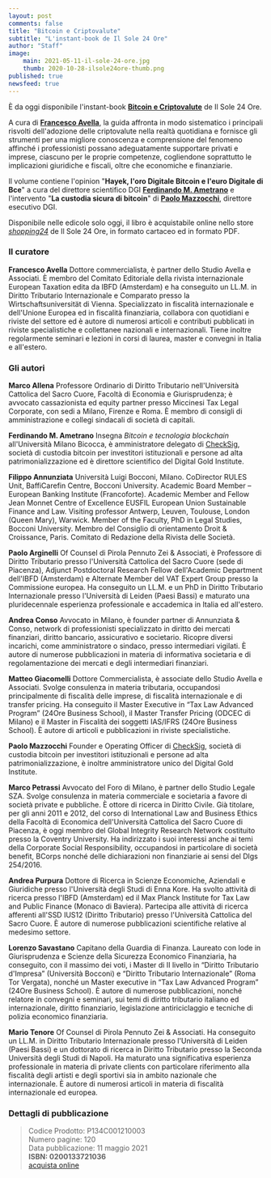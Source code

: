 ```yaml
---
layout: post
comments: false
title: "Bitcoin e Criptovalute"
subtitle: "L'instant-book de Il Sole 24 Ore"
author: "Staff"
image:
    main: 2021-05-11-il-sole-24-ore.jpg
    thumb: 2020-10-28-ilsole24ore-thumb.png
published: true
newsfeed: true
---
```


È da oggi disponibile l'instant-book [**Bitcoin e Criptovalute**](https://www.shopping24.ilsole24ore.com/sh4/collateral/products/libri-r.jsp?productId=prod2650197) de Il Sole 24 Ore.

A cura di [**Francesco Avella**](https://www.linkedin.com/in/francesco-avella-84b1a111/), la guida affronta in modo sistematico i principali risvolti dell'adozione delle criptovalute nella realtà quotidiana e fornisce gli strumenti per una migliore conoscenza e comprensione del fenomeno affinché i professionisti possano adeguatamente supportare privati e imprese, ciascuno per le proprie competenze, cogliendone soprattutto le implicazioni giuridiche e fiscali, oltre che economiche e finanziarie.

Il volume contiene l'opinion "**Hayek, l'oro Digitale Bitcoin e l'euro Digitale di Bce**" a cura del direttore scientifico DGI [**Ferdinando M. Ametrano**](https://ametrano.net/) e l'intervento "**La custodia sicura di bitcoin**" di [**Paolo Mazzocchi**](https://www.linkedin.com/in/paolomazzocchi/), direttore esecutivo DGI.

Disponibile nelle edicole solo oggi, il libro è acquistabile online nello store [*shopping24*](https://www.shopping24.ilsole24ore.com/sh4/collateral/products/libri-r.jsp?productId=prod2650197) de Il Sole 24 Ore, in formato cartaceo ed in formato PDF.

### Il curatore

**Francesco Avella**
Dottore commercialista, è partner dello Studio Avella e Associati. È membro del Comitato Editoriale della rivista internazionale
European Taxation edita da IBFD (Amsterdam) e ha conseguito un LL.M. in Diritto Tributario Internazionale e Comparato presso la Wirtschaftsuniversität di Vienna. Specializzato in fiscalità internazionale e dell'Unione Europea ed in fiscalità finanziaria, collabora con quotidiani e riviste del settore ed è autore di numerosi articoli e contributi pubblicati in riviste specialistiche e collettanee nazionali e internazionali. Tiene inoltre regolarmente seminari e lezioni in corsi di laurea, master e convegni in Italia e all'estero.

### Gli autori

**Marco Allena**
Professore Ordinario di Diritto Tributario nell'Università Cattolica del Sacro Cuore, Facoltà di Economia e Giurisprudenza; è avvocato cassazionista ed equity partner presso Miccinesi Tax Legal Corporate, con sedi a Milano, Firenze e Roma. È membro di consigli di amministrazione e collegi sindacali di società di capitali.

**Ferdinando M. Ametrano**
Insegna _Bitcoin e tecnologia blockchain_ all'Università Milano Bicocca,
è amministratore delegato di [CheckSig](www.checksig.com),
società di custodia bitcoin per investitori istituzionali e persone ad alta patrimonializzazione
ed è direttore scientifico del Digital Gold Institute.

**Filippo Annunziata**
Università Luigi Bocconi, Milano. CoDirector RULES Unit, BaffiCarefin Centre, Bocconi University. Academic Board Member
– European Banking Institute (Francoforte). Academic Member and Fellow Jean Monnet Centre of Excellence EUSFIL European
Union Sustainable Finance and Law. Visiting professor Antwerp, Leuven, Toulouse, London (Queen Mary), Warwick. Member of the Faculty, PhD in Legal Studies, Bocconi University. Membro del Consiglio di orientamento Droit & Croissance, Paris. Comitato di Redazione della Rivista delle Società.

**Paolo Arginelli**
Of Counsel di Pirola Pennuto Zei & Associati, è Professore di Diritto Tributario presso l'Università Cattolica del Sacro Cuore (sede
di Piacenza), Adjunct Postdoctoral Research Fellow dell'Academic Department dell'IBFD (Amsterdam) e Alternate Member del VAT Expert Group presso la Commissione europea. Ha conseguito un LL.M. e un PhD in Diritto Tributario Internazionale presso l'Università di Leiden (Paesi Bassi) e maturato una pluridecennale esperienza professionale e accademica in Italia ed all'estero.

**Andrea Conso**
Avvocato in Milano, è founder partner di Annunziata & Conso, network di professionisti specializzato in diritto dei mercati finanziari, diritto bancario, assicurativo e societario. Ricopre diversi incarichi, come amministratore o sindaco, presso intermediari vigilati. È autore di numerose pubblicazioni in materia di informativa societaria e di regolamentazione dei mercati e degli intermediari finanziari.

**Matteo Giacomelli**
Dottore Commercialista, è associate dello Studio Avella e Associati. Svolge consulenza in materia tributaria, occupandosi
principalmente di fiscalità delle imprese, di fiscalità internazionale e di transfer pricing. Ha conseguito il Master Executive in “Tax Law Advanced Program” (24Ore Business School), il Master Transfer Pricing (ODCEC di Milano) e il Master in Fiscalità dei soggetti IAS/IFRS (24Ore Business School). È autore di articoli e pubblicazioni in riviste specialistiche.

**Paolo Mazzocchi**
Founder e Operating Officer di [CheckSig](www.checksig.com),
società di custodia bitcoin per investitori istituzionali e persone ad alta patrimonializzazione,
è inoltre amministratore unico del Digital Gold Institute.

**Marco Petrassi**
Avvocato del Foro di Milano, è partner dello Studio Legale SZA. Svolge consulenza in materia commerciale e societaria a favore
di società private e pubbliche. È ottore di ricerca in Diritto Civile. Già titolare, per gli anni 2011 e 2012, del corso di International Law and Business Ethics della Facoltà di Economica dell'Università Cattolica del Sacro Cuore di Piacenza, è oggi membro del Global Integrity Research Network costituito presso la Coventry University. Ha indirizzato i suoi interessi anche ai temi della Corporate Social Responsibility, occupandosi in particolare di società benefit, BCorps nonché delle dichiarazioni non finanziarie ai sensi del Dlgs 254/2016.

**Andrea Purpura**
Dottore di Ricerca in Scienze Economiche, Aziendali e Giuridiche presso l'Università degli Studi di Enna Kore. Ha svolto attività
di ricerca presso l'IBFD (Amsterdam) ed il Max Planck Institute for Tax Law and Public Finance (Monaco di Baviera). Partecipa alle attività di ricerca afferenti all'SSD IUS12 (Diritto Tributario) presso l'Università Cattolica del Sacro Cuore. È autore di numerose pubblicazioni scientifiche relative al medesimo settore.

**Lorenzo Savastano**
Capitano della Guardia di Finanza. Laureato con lode in Giurisprudenza e Scienze della Sicurezza Economico Finanziaria,
ha conseguito, con il massimo dei voti, i Master di II livello in “Diritto Tributario d'Impresa” (Università Bocconi) e “Diritto Tributario Internazionale” (Roma Tor Vergata), nonché un Master executive in “Tax Law Advanced Program” (24Ore Business School). È autore di numerose pubblicazioni, nonché relatore in convegni e seminari, sui temi di diritto tributario italiano ed internazionale, diritto finanziario, legislazione antiriciclaggio e tecniche di polizia economico finanziaria.

**Mario Tenore**
Of Counsel di Pirola Pennuto Zei & Associati. Ha conseguito un LL.M. in Diritto Tributario Internazionale presso l'Università di
Leiden (Paesi Bassi) e un dottorato di ricerca in Diritto Tributario presso la Seconda Università degli Studi di Napoli. Ha maturato una significativa esperienza professionale in materia di private clients con particolare riferimento alla fiscalità degli artisti e degli sportivi sia in ambito nazionale che internazionale. È autore di numerosi articoli in materia di fiscalità internazionale ed europea.

### Dettagli di pubblicazione

> Codice Prodotto: P134C001210003  
> Numero pagine: 120  
> Data pubblicazione: 11 maggio 2021  
> **ISBN: 0200133721036**  
> [acquista online](https://www.shopping24.ilsole24ore.com/sh4/collateral/products/libri-r.jsp?productId=prod2650197)
